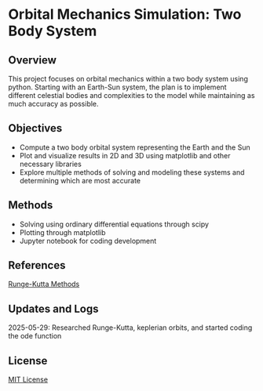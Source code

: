 # Orbital Mechanics Simulation: Two Body System
## Overview
This project focuses on orbital mechanics within a two body system using python. Starting with an Earth-Sun system, the plan is to implement different celestial bodies and complexities to the model while maintaining as much accuracy as possible. 
## Objectives
- Compute a two body orbital system representing the Earth and the Sun
- Plot and visualize results in 2D and 3D using matplotlib and other necessary libraries
- Explore multiple methods of solving and modeling these systems and determining which are most accurate
## Methods 
- Solving using ordinary differential equations through scipy
- Plotting through matplotlib
- Jupyter notebook for coding development
## References
[Runge-Kutta Methods](https://en.wikipedia.org/wiki/Runge%E2%80%93Kutta_methods)
## Updates and Logs
2025-05-29: Researched Runge-Kutta, keplerian orbits, and started coding the ode function
## License
[MIT License](LICENSE)
